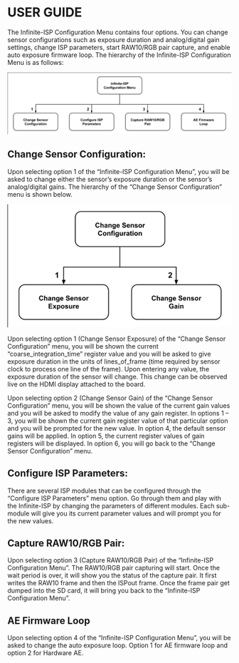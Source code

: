 # USER GUIDE

The Infinite-ISP Configuration Menu contains four options. You can change sensor configurations such as exposure duration and analog/digital gain settings, change ISP parameters, start RAW10/RGB pair capture, and enable auto exposure firmware loop. The hierarchy of the Infinite-ISP Configuration Menu is as follows:

<kbd>![status before dumping](/doc/user_guide/Efinix_User_Menu_top.png)</kbd> 


## Change Sensor Configuration:


Upon selecting option 1 of the “Infinite-ISP Configuration Menu”, you will be asked to change either the sensor’s exposure duration or the sensor’s analog/digital gains. The hierarchy of the “Change Sensor Configuration” menu is shown below.

<kbd>![status before dumping](/doc/user_guide/Efinix_User_menu_sensor.png)</kbd> 


Upon selecting option 1 (Change Sensor Exposure) of the “Change Sensor Configuration” menu, you will be shown the current “coarse_integration_time” register value and you will be asked to give exposure duration in the units of lines_of_frame (time required by sensor clock to process one line of the frame). Upon entering any value, the exposure duration of the sensor will change. This change can be observed live on the HDMI display attached to the board.

Upon selecting option 2 (Change Sensor Gain) of the “Change Sensor Configuration” menu, you will be shown the value of the current gain values and you will be asked to modify the value of any gain register. In options 1 – 3, you will be shown the current gain register value of that particular option and you will be prompted for the new value. In option 4, the default sensor gains will be applied. In option 5, the current register values of gain registers will be displayed. In option 6, you will go back to the “Change Sensor Configuration” menu.


## Configure ISP Parameters:


There are several ISP modules that can be configured through the “Configure ISP Parameters” menu option. Go through them and play with the Infinite-ISP by changing the parameters of different modules. Each sub-module will give you its current parameter values and will prompt you for the new values.


## Capture RAW10/RGB Pair:

 
Upon selecting option 3 (Capture RAW10/RGB Pair) of the “Infinite-ISP Configuration Menu”. The RAW10/RGB pair capturing will start. Once the wait period is over, it will show you the status of the capture pair. It first writes the RAW10 frame and then the ISPout frame. Once the frame pair get dumped into the SD card, it will bring you back to the “Infinite-ISP Configuration Menu”.


## AE Firmware Loop

Upon selecting option 4 of the “Infinite-ISP Configuration Menu”, you will be asked to change the auto exposure loop. Option 1 for AE firmware loop and option 2 for Hardware AE.
